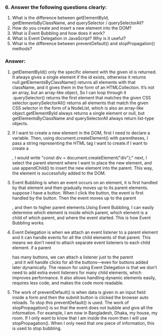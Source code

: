 ### 6. Answer the following questions clearly:

1. What is the difference between getElementById, getElementsByClassName, and querySelector / querySelectorAll?
2. How do you create and insert a new element into the DOM?
3. What is Event Bubbling and how does it work?
4. What is Event Delegation in JavaScript? Why is it useful?
5. What is the difference between preventDefault() and stopPropagation() methods?


### Answer:
1. getElementById() only the specific element with the given id is returned. It always gives a single element if the id exists, otherwise it returns null.getElementsByClassName() returns all elements with that className, and it gives them in the form of an HTMLCollection. It’s not an array, but an array-like object, So I can loop through it .querySelector() returns the first element that matches the given CSS selector.querySelectorAll() returns all elements that match the given CSS selector in the form of a NodeList, which is also an array-like object.getElementById always returns a single element or null, but getElementsByClassName and querySelectorAll always return list-type objects.

2. If I want to create a new element in the DOM, first I need to declare a variable. Then, using document.createElement() with parentheses, I pass a string representing the HTML tag I want to create.if I want to create a <div>, I would write "const div = document.createElement("div");" next, I select the parent element where I want to place the new element, and use appendChild() to insert the new element into the parent. This way, the element is successfully added to the DOM.

3. Event Bubbling is when an event occurs on an element, it is first handled by that element and then gradually moves up to its parent elements. suppose I have a button. When I click the button, the event is first handled by the button. Then the event moves up to the parent <div>, and then to higher parent elements.Using Event Bubbling, I can easily determine which element is inside which parent, which element is a child of which parent, and where the event started. This is how Event Bubbling works.

4. Event Delegation is when we attach an event listener to a parent element and it can handle events for all the child elements of that parent. This means we don’t need to attach separate event listeners to each child element. if a parent <div> has many buttons, we can attach a listener just to the parent <div>, and it will handle clicks for all the buttons—even for buttons added later dynamically. The reason for using Event Delegation is that we don’t need to add extra event listeners for many child elements, which improves performance. It also allows handling dynamic elements easily, requires less code, and makes the code more readable.

5. The work of preventDefault() is when data is given in an input field inside a form and then the submit button is clicked the browser auto reloads. To stop this preventDefault() is used. The work of stopPropagation() is so that the event does not bubble and give all the information. For example, I am now in Bangladesh, Dhaka, my house, my room. If I only want to know that I am inside the room then I will use stopPropagation(). When I only need that one piece of information, this is used to stop bubbling.